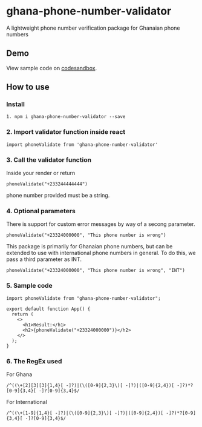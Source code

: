 # ghana-phone-number-validator
A lightweight phone number verification package for Ghanaian phone numbers

## Demo
View sample code on [codesandbox](https://codesandbox.io/s/ghana-phone-number-validator-qxsyx).

## How to use

### Install
```
1. npm i ghana-phone-number-validator --save
```

### 2. Import validator function inside react
```
import phoneValidate from 'ghana-phone-number-validator'
```

### 3. Call the validator function
 
 Inside your render or return

```
phoneValidate("+233244444444")
```
phone number provided must be a string.

### 4. Optional parameters
There is support for custom error messages by way of a secong parameter.

```
phoneValidate("+23324000000", "This phone number is wrong")

```

This package is primarily for Ghanaian phone numbers, but can be extended to use with international phone numbers in general.
To do this, we pass a third parameter as INT.


```
phoneValidate("+23324000000", "This phone number is wrong", "INT")

```

### 5. Sample code

```
import phoneValidate from "ghana-phone-number-validator";

export default function App() {
  return (
    <>
      <h1>Result:</h1>
      <h2>{phoneValidate("+23324000000")}</h2>
    </>
  );
}

```

### 6. The RegEx used
For Ghana
```
/^((\+[2][3][3]{1,4}[ -]?)|(\([0-9]{2,3}\)[ -]?)|([0-9]{2,4})[ -]?)*?[0-9]{3,4}[ -]?[0-9]{3,4}$/

```

For International
```
/^((\+[1-9]{1,4}[ -]?)|(\([0-9]{2,3}\)[ -]?)|([0-9]{2,4})[ -]?)*?[0-9]{3,4}[ -]?[0-9]{3,4}$/
```
